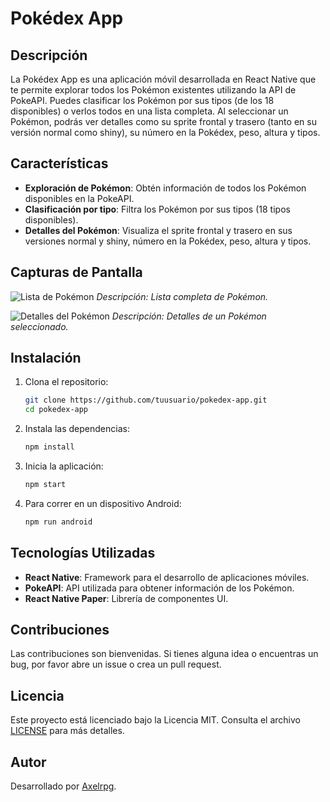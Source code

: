 # Pokédex App

## Descripción

La Pokédex App es una aplicación móvil desarrollada en React Native que te permite explorar todos los Pokémon existentes utilizando la API de PokeAPI. Puedes clasificar los Pokémon por sus tipos (de los 18 disponibles) o verlos todos en una lista completa. Al seleccionar un Pokémon, podrás ver detalles como su sprite frontal y trasero (tanto en su versión normal como shiny), su número en la Pokédex, peso, altura y tipos.

## Características

- **Exploración de Pokémon**: Obtén información de todos los Pokémon disponibles en la PokeAPI.
- **Clasificación por tipo**: Filtra los Pokémon por sus tipos (18 tipos disponibles).
- **Detalles del Pokémon**: Visualiza el sprite frontal y trasero en sus versiones normal y shiny, número en la Pokédex, peso, altura y tipos.

## Capturas de Pantalla

![Lista de Pokémon](url-de-imagen)
*Descripción: Lista completa de Pokémon.*

![Detalles del Pokémon](url-de-imagen)
*Descripción: Detalles de un Pokémon seleccionado.*

## Instalación

1. Clona el repositorio:
   ```bash
   git clone https://github.com/tuusuario/pokedex-app.git
   cd pokedex-app

2. Instala las dependencias:
   ```bash
   npm install

3. Inicia la aplicación:
   ```bash
   npm start

4. Para correr en un dispositivo Android:
   ```bash
   npm run android

## Tecnologías Utilizadas
- **React Native**: Framework para el desarrollo de aplicaciones móviles.
- **PokeAPI**: API utilizada para obtener información de los Pokémon.
- **React Native Paper**: Librería de componentes UI.

## Contribuciones
Las contribuciones son bienvenidas. Si tienes alguna idea o encuentras un bug, por favor abre un issue o crea un pull request.

## Licencia
Este proyecto está licenciado bajo la Licencia MIT. Consulta el archivo [LICENSE](https://github.com/Axelrpg/Pokedex/blob/main/LICENSE) para más detalles.

## Autor
Desarrollado por [Axelrpg](https://github.com/Axelrpg).
